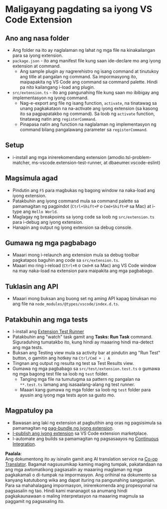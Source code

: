 <!--
CO_OP_TRANSLATOR_METADATA:
{
  "original_hash": "eae2c0ea18160a3e7a63ace7b53897d7",
  "translation_date": "2025-05-09T04:58:04+00:00",
  "source_file": "code/07.Lab/01/AIPC/extensions/phi3ext/vsc-extension-quickstart.md",
  "language_code": "tl"
}
-->
# Maligayang pagdating sa iyong VS Code Extension

## Ano ang nasa folder

* Ang folder na ito ay naglalaman ng lahat ng mga file na kinakailangan para sa iyong extension.
* `package.json` - ito ang manifest file kung saan ide-declare mo ang iyong extension at command.
  * Ang sample plugin ay nagrerehistro ng isang command at tinutukoy ang title at pangalan ng command. Sa impormasyong ito, maipapakita ng VS Code ang command sa command palette. Hindi pa nito kailangang i-load ang plugin.
* `src/extension.ts` - ito ang pangunahing file kung saan mo ibibigay ang implementasyon ng iyong command.
  * Nag-e-export ang file ng isang function, `activate`, na tinatawag sa unang pagkakataon na na-activate ang iyong extension (sa kasong ito sa pagpapatakbo ng command). Sa loob ng `activate` function, tinatawag natin ang `registerCommand`.
  * Pinapasa natin ang function na naglalaman ng implementasyon ng command bilang pangalawang parameter sa `registerCommand`.

## Setup

* i-install ang mga inirerekomendang extension (amodio.tsl-problem-matcher, ms-vscode.extension-test-runner, at dbaeumer.vscode-eslint)

## Magsimula agad

* Pindutin ang `F5` para magbukas ng bagong window na naka-load ang iyong extension.
* Patakbuhin ang iyong command mula sa command palette sa pamamagitan ng pagpindot (`Ctrl+Shift+P` o `Cmd+Shift+P` sa Mac) at i-type ang `Hello World`.
* Maglagay ng breakpoints sa iyong code sa loob ng `src/extension.ts` para i-debug ang iyong extension.
* Hanapin ang output ng iyong extension sa debug console.

## Gumawa ng mga pagbabago

* Maaari mong i-relaunch ang extension mula sa debug toolbar pagkatapos baguhin ang code sa `src/extension.ts`.
* Maaari mo ring i-reload (`Ctrl+R` o `Cmd+R` sa Mac) ang VS Code window na may naka-load na extension para maipakita ang mga pagbabago.

## Tuklasin ang API

* Maaari mong buksan ang buong set ng aming API kapag binuksan mo ang file na `node_modules/@types/vscode/index.d.ts`.

## Patakbuhin ang mga tests

* I-install ang [Extension Test Runner](https://marketplace.visualstudio.com/items?itemName=ms-vscode.extension-test-runner)
* Patakbuhin ang "watch" task gamit ang **Tasks: Run Task** command. Siguraduhing tumatakbo ito, kung hindi ay maaaring hindi ma-detect ang mga tests.
* Buksan ang Testing view mula sa activity bar at pindutin ang "Run Test" button, o gamitin ang hotkey na `Ctrl/Cmd + ; A`
* Tingnan ang output ng resulta ng test sa Test Results view.
* Gumawa ng mga pagbabago sa `src/test/extension.test.ts` o gumawa ng mga bagong test file sa loob ng `test` folder.
  * Tanging mga file na tumutugma sa pattern ng pangalan na `**.test.ts` lamang ang isasaalang-alang ng test runner.
  * Maaari kang gumawa ng mga folder sa loob ng `test` folder para ayusin ang iyong mga tests ayon sa gusto mo.

## Magpatuloy pa

* Bawasan ang laki ng extension at pagbutihin ang oras ng pagsisimula sa pamamagitan ng [pag-bundle ng iyong extension](https://code.visualstudio.com/api/working-with-extensions/bundling-extension?WT.mc_id=aiml-137032-kinfeylo).
* [I-publish ang iyong extension](https://code.visualstudio.com/api/working-with-extensions/publishing-extension?WT.mc_id=aiml-137032-kinfeylo) sa VS Code extension marketplace.
* I-automate ang builds sa pamamagitan ng pagsasaayos ng [Continuous Integration](https://code.visualstudio.com/api/working-with-extensions/continuous-integration?WT.mc_id=aiml-137032-kinfeylo).

**Paalala**:  
Ang dokumentong ito ay isinalin gamit ang AI translation service na [Co-op Translator](https://github.com/Azure/co-op-translator). Bagamat nagsusumikap kaming maging tumpak, pakatandaan na ang mga awtomatikong pagsasalin ay maaaring maglaman ng mga pagkakamali o di-tumpak na impormasyon. Ang orihinal na dokumento sa kanyang katutubong wika ang dapat ituring na pangunahing sanggunian. Para sa mahahalagang impormasyon, inirerekomenda ang propesyonal na pagsasalin ng tao. Hindi kami mananagot sa anumang hindi pagkakaunawaan o maling interpretasyon na maaaring magmula sa paggamit ng pagsasaling ito.